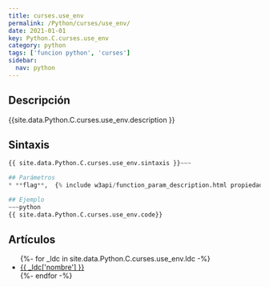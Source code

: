 ```yaml
---
title: curses.use_env
permalink: /Python/curses/use_env/
date: 2021-01-01
key: Python.C.curses.use_env
category: python
tags: ['funcion python', 'curses']
sidebar: 
  nav: python
---
```


## Descripción
{{site.data.Python.C.curses.use_env.description }}

## Sintaxis
~~~python
{{ site.data.Python.C.curses.use_env.sintaxis }}~~~

## Parámetros
* **flag**,  {% include w3api/function_param_description.html propiedad=site.data.Python.C.curses.use_env valor="flag" %}

## Ejemplo
~~~python
{{ site.data.Python.C.curses.use_env.code}}
~~~

## Artículos
<ul>
{%- for _ldc in site.data.Python.C.curses.use_env.ldc -%}
   <li>
       <a href="{{_ldc['url'] }}">{{ _ldc['nombre'] }}</a>
   </li>
{%- endfor -%}
</ul>
